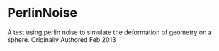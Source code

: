 PerlinNoise
===========

A test using perlin noise to simulate the deformation of geometry on a sphere. Originally Authored Feb 2013
